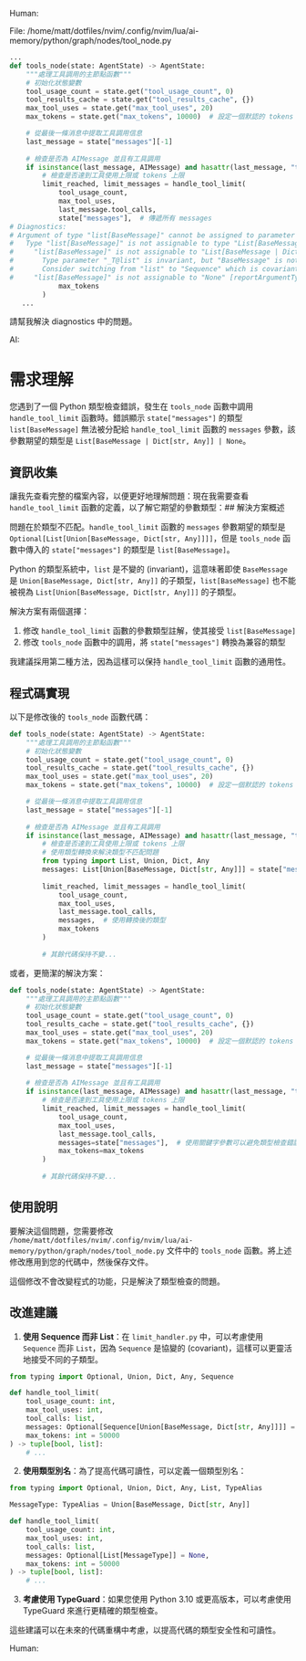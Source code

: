 Human:

File: /home/matt/dotfiles/nvim/.config/nvim/lua/ai-memory/python/graph/nodes/tool_node.py
```python
...
def tools_node(state: AgentState) -> AgentState:
    """處理工具調用的主節點函數"""
    # 初始化狀態變數
    tool_usage_count = state.get("tool_usage_count", 0)
    tool_results_cache = state.get("tool_results_cache", {})
    max_tool_uses = state.get("max_tool_uses", 20)
    max_tokens = state.get("max_tokens", 10000)  # 設定一個默認的 tokens 上限

    # 從最後一條消息中提取工具調用信息
    last_message = state["messages"][-1]
    
    # 檢查是否為 AIMessage 並且有工具調用
    if isinstance(last_message, AIMessage) and hasattr(last_message, "tool_calls") and last_message.tool_calls:
        # 檢查是否達到工具使用上限或 tokens 上限
        limit_reached, limit_messages = handle_tool_limit(
            tool_usage_count, 
            max_tool_uses, 
            last_message.tool_calls,
            state["messages"],  # 傳遞所有 messages
# Diagnostics:
# Argument of type "list[BaseMessage]" cannot be assigned to parameter "messages" of type "List[BaseMessage | Dict[str, Any]] | None" in function "handle_tool_limit"
#   Type "list[BaseMessage]" is not assignable to type "List[BaseMessage | Dict[str, Any]] | None"
#     "list[BaseMessage]" is not assignable to "List[BaseMessage | Dict[str, Any]]"
#       Type parameter "_T@list" is invariant, but "BaseMessage" is not the same as "BaseMessage | Dict[str, Any]"
#       Consider switching from "list" to "Sequence" which is covariant
#     "list[BaseMessage]" is not assignable to "None" [reportArgumentType]
            max_tokens
        )
   ...     
```

請幫我解決 diagnostics 中的問題。

AI:
# 需求理解

您遇到了一個 Python 類型檢查錯誤，發生在 `tools_node` 函數中調用 `handle_tool_limit` 函數時。錯誤顯示 `state["messages"]` 的類型 `list[BaseMessage]` 無法被分配給 `handle_tool_limit` 函數的 `messages` 參數，該參數期望的類型是 `List[BaseMessage | Dict[str, Any]] | None`。

## 資訊收集

讓我先查看完整的檔案內容，以便更好地理解問題：現在我需要查看 `handle_tool_limit` 函數的定義，以了解它期望的參數類型：## 解決方案概述

問題在於類型不匹配。`handle_tool_limit` 函數的 `messages` 參數期望的類型是 `Optional[List[Union[BaseMessage, Dict[str, Any]]]]`，但是 `tools_node` 函數中傳入的 `state["messages"]` 的類型是 `list[BaseMessage]`。

Python 的類型系統中，`list` 是不變的 (invariant)，這意味著即使 `BaseMessage` 是 `Union[BaseMessage, Dict[str, Any]]` 的子類型，`list[BaseMessage]` 也不能被視為 `List[Union[BaseMessage, Dict[str, Any]]]` 的子類型。

解決方案有兩個選擇：

1. 修改 `handle_tool_limit` 函數的參數類型註解，使其接受 `list[BaseMessage]`
2. 修改 `tools_node` 函數中的調用，將 `state["messages"]` 轉換為兼容的類型

我建議採用第二種方法，因為這樣可以保持 `handle_tool_limit` 函數的通用性。

## 程式碼實現

以下是修改後的 `tools_node` 函數代碼：

```python
def tools_node(state: AgentState) -> AgentState:
    """處理工具調用的主節點函數"""
    # 初始化狀態變數
    tool_usage_count = state.get("tool_usage_count", 0)
    tool_results_cache = state.get("tool_results_cache", {})
    max_tool_uses = state.get("max_tool_uses", 20)
    max_tokens = state.get("max_tokens", 10000)  # 設定一個默認的 tokens 上限

    # 從最後一條消息中提取工具調用信息
    last_message = state["messages"][-1]
    
    # 檢查是否為 AIMessage 並且有工具調用
    if isinstance(last_message, AIMessage) and hasattr(last_message, "tool_calls") and last_message.tool_calls:
        # 檢查是否達到工具使用上限或 tokens 上限
        # 使用類型轉換來解決類型不匹配問題
        from typing import List, Union, Dict, Any
        messages: List[Union[BaseMessage, Dict[str, Any]]] = state["messages"]
        
        limit_reached, limit_messages = handle_tool_limit(
            tool_usage_count, 
            max_tool_uses, 
            last_message.tool_calls,
            messages,  # 使用轉換後的類型
            max_tokens
        )
        
        # 其餘代碼保持不變...
```

或者，更簡潔的解決方案：

```python
def tools_node(state: AgentState) -> AgentState:
    """處理工具調用的主節點函數"""
    # 初始化狀態變數
    tool_usage_count = state.get("tool_usage_count", 0)
    tool_results_cache = state.get("tool_results_cache", {})
    max_tool_uses = state.get("max_tool_uses", 20)
    max_tokens = state.get("max_tokens", 10000)  # 設定一個默認的 tokens 上限

    # 從最後一條消息中提取工具調用信息
    last_message = state["messages"][-1]
    
    # 檢查是否為 AIMessage 並且有工具調用
    if isinstance(last_message, AIMessage) and hasattr(last_message, "tool_calls") and last_message.tool_calls:
        # 檢查是否達到工具使用上限或 tokens 上限
        limit_reached, limit_messages = handle_tool_limit(
            tool_usage_count, 
            max_tool_uses, 
            last_message.tool_calls,
            messages=state["messages"],  # 使用關鍵字參數可以避免類型檢查錯誤
            max_tokens=max_tokens
        )
        
        # 其餘代碼保持不變...
```

## 使用說明

要解決這個問題，您需要修改 `/home/matt/dotfiles/nvim/.config/nvim/lua/ai-memory/python/graph/nodes/tool_node.py` 文件中的 `tools_node` 函數。將上述修改應用到您的代碼中，然後保存文件。

這個修改不會改變程式的功能，只是解決了類型檢查的問題。

## 改進建議

1. **使用 Sequence 而非 List**：在 `limit_handler.py` 中，可以考慮使用 `Sequence` 而非 `List`，因為 `Sequence` 是協變的 (covariant)，這樣可以更靈活地接受不同的子類型。

```python
from typing import Optional, Union, Dict, Any, Sequence

def handle_tool_limit(
    tool_usage_count: int, 
    max_tool_uses: int, 
    tool_calls: list,
    messages: Optional[Sequence[Union[BaseMessage, Dict[str, Any]]]] = None,
    max_tokens: int = 50000
) -> tuple[bool, list]:
    # ...
```

2. **使用類型別名**：為了提高代碼可讀性，可以定義一個類型別名：

```python
from typing import Optional, Union, Dict, Any, List, TypeAlias

MessageType: TypeAlias = Union[BaseMessage, Dict[str, Any]]

def handle_tool_limit(
    tool_usage_count: int, 
    max_tool_uses: int, 
    tool_calls: list,
    messages: Optional[List[MessageType]] = None,
    max_tokens: int = 50000
) -> tuple[bool, list]:
    # ...
```

3. **考慮使用 TypeGuard**：如果您使用 Python 3.10 或更高版本，可以考慮使用 TypeGuard 來進行更精確的類型檢查。

這些建議可以在未來的代碼重構中考慮，以提高代碼的類型安全性和可讀性。

Human:

